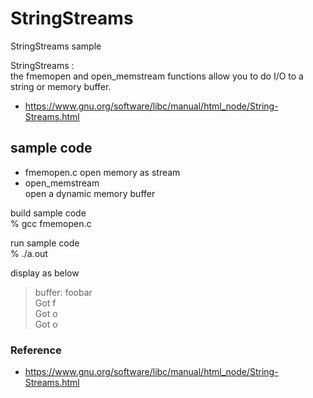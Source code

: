 StringStreams
===============

StringStreams sample <br/>

StringStreams : <br/>
the fmemopen and open_memstream functions allow you to do I/O to a string or memory buffer. 
- https://www.gnu.org/software/libc/manual/html_node/String-Streams.html

## sample code
- fmemopen.c 
open memory as stream
- open_memstream <br/>
open a dynamic memory buffer <br/>
 

build sample code<br/>
% gcc fmemopen.c <br/>

run sample code <br/>
% ./a.out  <br/>

display as below <br/>
> buffer: foobar <br />
> Got f  <br/>
> Got o  <br/>
> Got o  <br/>


### Reference <br/>
- https://www.gnu.org/software/libc/manual/html_node/String-Streams.html

